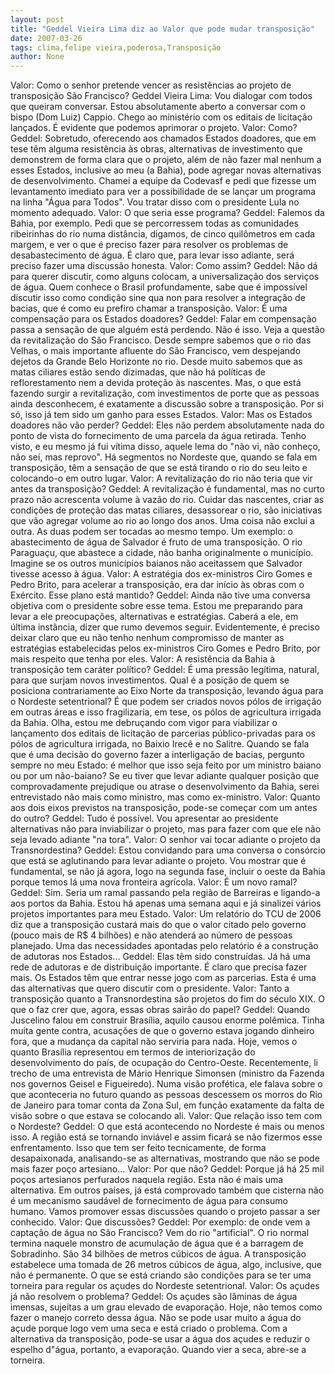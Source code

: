 ```yaml
---
layout: post
title: "Geddel Vieira Lima diz ao Valor que pode mudar transposição"
date: 2007-03-26
tags: clima,felipe vieira,poderosa,Transposição
author: None
---
```

Valor: Como o senhor pretende vencer as resistências ao projeto de transposição São Francisco?
Geddel Vieira Lima: Vou dialogar com todos que queiram conversar. Estou absolutamente aberto a conversar com o bispo (Dom Luiz) Cappio. Chego ao ministério com os editais de licitação lançados. É evidente que podemos aprimorar o projeto. 
Valor: Como?
Geddel: Sobretudo, oferecendo aos chamados Estados doadores, que em tese têm alguma resistência às obras, alternativas de investimento que demonstrem de forma clara que o projeto, além de não fazer mal nenhum a esses Estados, inclusive ao meu (a Bahia), pode agregar novas alternativas de desenvolvimento. Chamei a equipe da Codevasf e pedi que fizesse um levantamento imediato para ver a possibilidade de se lançar um programa na linha \"Água para Todos\". Vou tratar disso com o presidente Lula no momento adequado.
Valor: O que seria esse programa?
Geddel: Falemos da Bahia, por exemplo. Pedi que se percorressem todas as comunidades ribeirinhas do rio numa distância, digamos, de cinco quilômetros em cada margem, e ver o que é preciso fazer para resolver os problemas de desabastecimento de água. É claro que, para levar isso adiante, será preciso fazer uma discussão honesta.
Valor: Como assim?
Geddel: Não dá para querer discutir, como alguns colocam, a universalização dos serviços de água. Quem conhece o Brasil profundamente, sabe que é impossível discutir isso como condição sine qua non para resolver a integração de bacias, que é como eu prefiro chamar a transposição.
Valor: É uma compensação para os Estados doadores?
Geddel: Falar em compensação passa a sensação de que alguém está perdendo. Não é isso. Veja a questão da revitalização do São Francisco. Desde sempre sabemos que o rio das Velhas, o mais importante afluente do São Francisco, vem despejando dejetos da Grande Belo Horizonte no rio. Desde muito sabemos que as matas ciliares estão sendo dizimadas, que não há políticas de reflorestamento nem a devida proteção às nascentes. Mas, o que está fazendo surgir a revitalização, com investimentos de porte que as pessoas ainda desconhecem, é exatamente a discussão sobre a transposição. Por si só, isso já tem sido um ganho para esses Estados.
Valor: Mas os Estados doadores não vão perder?
Geddel: Eles não perdem absolutamente nada do ponto de vista do fornecimento de uma parcela da água retirada. Tenho visto, e eu mesmo já fui vítima disso, aquele lema do \"não vi, não conheço, não sei, mas reprovo\". Há segmentos no Nordeste que, quando se fala em transposição, têm a sensação de que se está tirando o rio do seu leito e colocando-o em outro lugar.
Valor: A revitalização do rio não teria que vir antes da transposição?
Geddel: A revitalização é fundamental, mas no curto prazo não acrescenta volume à vazão do rio. Cuidar das nascentes, criar as condições de proteção das matas ciliares, desassorear o rio, são iniciativas que vão agregar volume ao rio ao longo dos anos. Uma coisa não exclui a outra. As duas podem ser tocadas ao mesmo tempo. Um exemplo: o abastecimento de água de Salvador é fruto de uma transposição. O rio Paraguaçu, que abastece a cidade, não banha originalmente o município. Imagine se os outros municípios baianos não aceitassem que Salvador tivesse acesso à água. 
Valor: A estratégia dos ex-ministros Ciro Gomes e Pedro Brito, para acelerar a transposição, era dar início às obras com o Exército. Esse plano está mantido?
Geddel: Ainda não tive uma conversa objetiva com o presidente sobre esse tema. Estou me preparando para levar a ele preocupações, alternativas e estratégias. Caberá a ele, em última instância, dizer que rumo devemos seguir. Evidentemente, é preciso deixar claro que eu não tenho nenhum compromisso de manter as estratégias estabelecidas pelos ex-ministros Ciro Gomes e Pedro Brito, por mais respeito que tenha por eles.
Valor: A resistência da Bahia à transposição tem caráter político?
Geddel: É uma pressão legítima, natural, para que surjam novos investimentos. Qual é a posição de quem se posiciona contrariamente ao Eixo Norte da transposição, levando água para o Nordeste setentrional? É que podem ser criados novos pólos de irrigação em outras áreas e isso fragilizaria, em tese, os pólos de agricultura irrigada da Bahia. Olha, estou me debruçando com vigor para viabilizar o lançamento dos editais de licitação de parcerias público-privadas para os pólos de agricultura irrigada, no Baixio Irecê e no Salitre. Quando se fala que é uma decisão do governo fazer a interligação de bacias, pergunto sempre no meu Estado: é melhor que isso seja feito por um ministro baiano ou por um não-baiano? Se eu tiver que levar adiante qualquer posição que comprovadamente prejudique ou atrase o desenvolvimento da Bahia, serei entrevistado não mais como ministro, mas como ex-ministro.
Valor: Quanto aos dois eixos previstos na transposição, pode-se começar com um antes do outro?
Geddel: Tudo é possível. Vou apresentar ao presidente alternativas não para inviabilizar o projeto, mas para fazer com que ele não seja levado adiante \"na tora\".
Valor: O senhor vai tocar adiante o projeto da Transnordestina?
Geddel: Estou convidando para uma conversa o consórcio que está se aglutinando para levar adiante o projeto. Vou mostrar que é fundamental, se não já agora, logo na segunda fase, incluir o oeste da Bahia porque temos lá uma nova fronteira agrícola.
Valor: É um novo ramal?
Geddel: Sim. Seria um ramal passando pela região de Barreiras e ligando-a aos portos da Bahia. Estou há apenas uma semana aqui e já sinalizei vários projetos importantes para meu Estado.
Valor: Um relatório do TCU de 2006 diz que a transposição custará mais do que o valor citado pelo governo (pouco mais de R$ 4 bilhões) e não atenderá ao número de pessoas planejado. Uma das&nbsp;necessidades apontadas pelo relatório é a construção de adutoras nos Estados...
Geddel: Elas têm sido construídas. Já há uma rede de adutoras e de distribuição importante. É claro que precisa fazer mais. Os Estados têm que entrar nesse jogo com as parcerias. Esta é uma das alternativas que quero discutir com o presidente.
Valor: Tanto a transposição quanto a Transnordestina são projetos do fim do século XIX. O que o faz crer que, agora, essas obras sairão do papel?
Geddel: Quando Juscelino falou em construir Brasília, aquilo causou enorme polêmica. Tinha muita gente contra, acusações de que o governo estava jogando dinheiro fora, que a mudança da capital não serviria para nada. Hoje, vemos o quanto Brasília representou em termos de interiorização do desenvolvimento do país, de ocupação do Centro-Oeste. Recentemente, li trecho de uma entrevista de Mário Henrique Simonsen (ministro da Fazenda nos governos Geisel e Figueiredo). Numa visão profética, ele falava sobre o que aconteceria no futuro quando as pessoas descessem os morros do Rio de Janeiro para tomar conta da Zona Sul, em função exatamente da falta de visão sobre o que estava se colocando ali.
Valor: Que relação isso tem com o Nordeste?
Geddel: O que está acontecendo no Nordeste é mais ou menos isso. A região está se tornando inviável e assim ficará se não fizermos esse enfrentamento. Isso que tem ser feito tecnicamente, de forma desapaixonada, analisando-se as alternativas, mostrando que não se pode mais fazer poço artesiano...
Valor: Por que não?
Geddel: Porque já há 25 mil poços artesianos perfurados naquela região. Esta não é mais uma alternativa. Em outros países, já está comprovado também que cisterna não é um mecanismo saudável de fornecimento de água para consumo humano. Vamos promover essas discussões quando o projeto passar a ser conhecido.
Valor: Que discussões?
Geddel: Por exemplo: de onde vem a captação de água no São Francisco? Vem do rio \"artificial\". O rio normal termina naquele monstro de acumulação de água que é a barragem de Sobradinho. São 34 bilhões de metros cúbicos de água. A transposição estabelece uma tomada de 26 metros cúbicos de água, algo, inclusive, que não é permanente. O que se está criando são condições para se ter uma torneira para regular os açudes do Nordeste setentrional. 
Valor: Os açudes já não resolvem o problema?
Geddel: Os açudes são lâminas de água imensas, sujeitas a um grau elevado de evaporação. Hoje, não temos como fazer o manejo correto dessa água. Não se pode usar muito a água do açude porque logo vem uma seca e está criado o problema. Com a alternativa da transposição, pode-se usar a água dos açudes e reduzir o espelho d\"água, portanto, a evaporação. Quando vier a seca, abre-se a torneira. 
